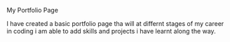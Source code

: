 My Portfolio Page

I have created a basic portfolio page tha will at differnt stages of my career in coding i am able to add skills and projects i have learnt along the way.


